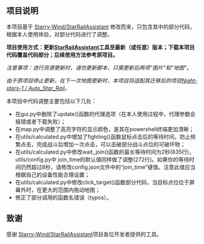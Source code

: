 ## 项目说明
本项目基于
[Starry-Wind/StarRailAssistant](https://github.com/Starry-Wind/StarRailAssistant)
修改而来，只包含其中的部分代码，根据本人使用体验，对部分代码进行了调整。

**项目使用方式：更新[StarRailAssistant](https://github.com/Starry-Wind/StarRailAssistant)工具至最新（或任意）版本；下载本项目代码覆盖代码部分；后续使用方法参考原项目。**

*注意事项：进行资源更新时，请勿更新脚本，只需更新后两项“图片”和“地图”。*

*由于原项目停止更新，在下一次地图更新时，本项目将适配其迁移后的项目[Night-stars-1
/ Auto_Star_Rail](https://github.com/Night-stars-1/Auto_Star_Rail)。*

本项目中代码调整主要包括以下几处：
- 在gui.py中删除了update()函数的代理选项（在本人使用过程中，代理参数会报错或者下载失败）；
- 在map.py中调整了高亮字符的显示颜色，是其在powershell终端更加清晰；
- 在utils/calculated.py中增加了fighting()函数鼠标点击后的等待时间，防止频繁点击，完成战斗后增加一次点击，可以击破部分战斗点位的可破坏物；
- 在utils/calculated.py中修改wait_join()函数的最长等待时间为2秒(835行)，utils/config.py中 join_time的默认值同样做了调整(272行)。如果你的等待时间仍然超过8秒，请修改config.json文件中的“join_time”键值。注意此值应当根据自己的设备性能合理设置；
- 在utils/calculated.py中修改click_target()函数部分代码，当目标点位位于屏幕外时，在更大的范围内拖动地图；
- 修正了部分调用的函数名错误（typos）。

## 致谢
感谢
[Starry-Wind/StarRailAssistant](https://github.com/Starry-Wind/StarRailAssistant)项目各位开发者提供的工具。